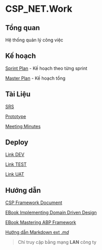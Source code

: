 # CSP_NET.Work

## Tổng quan

  Hệ thống quản lý công việc
  
## Kế hoạch

[Sprint Plan](https://ctinhn-my.sharepoint.com/:x:/g/personal/anhhn_ctin_vn/ESFX8AfO20xLrPfUy1w1_nQB0D9k_Li0zNQoYhpq7edjYA?e=KXJyPU) - Kế hoạch theo từng sprint

[Master Plan](https://ctinhn-my.sharepoint.com/:x:/g/personal/anhhn_ctin_vn/EZJnU7o7o3xIk490EFGfTLsB8quPDdYp6Z1YNxv2SC18Zw?e=MftfKN) - Kế hoạch tổng

## Tài Liệu

[SRS](Documents/en/Index.md#sprint-1)

[Prototype](Prototype)

[Meeting Minutes](Documents/Meeting%20Minutes/index.md)

## Deploy

[Link DEV](http://10.0.10.80:4200)

[Link TEST](http://10.0.10.80:4200)

[Link UAT](http://10.0.10.80:4200)

## Hướng dẫn

[CSP Framework Document](https://10.0.10.80:3301/documents)

[EBook Implementing Domain Driven Design](https://10.0.10.80:3301/api/file-management/file/download/Document/Implementing_Domain_Driven_Design.pdf)

[EBook Mastering ABP Framework](https://10.0.10.80:3301/api/file-management/file/download/Document/Mastering.ABP.Framework.Halil.ibrahim.Kalkan.Packt.9781801079242.EBooksWorld.ir.pdf)

[Hướng dẫn Markdown ext *.md*](https://www.markdownguide.org/basic-syntax/)

> Chỉ truy cập bằng mạng **LAN** công ty